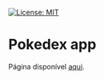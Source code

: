 [![License: MIT](https://img.shields.io/badge/License-MIT-yellow.svg)](https://github.com/MatheusW166/pokedex/edit/main/LICENCE)

# Pokedex app
Página disponível [aqui](https://pokedex-blush-three.vercel.app).

